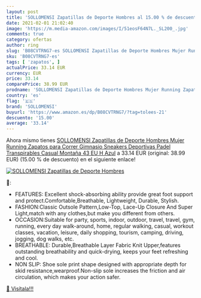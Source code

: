 ```yaml
---
layout: post
title: 'SOLLOMENSI Zapatillas de Deporte Hombres al 15.00 % de descuento'
date: 2021-02-01 21:02:40
image: 'https://m.media-amazon.com/images/I/51eosF64N7L._SL200_.jpg'
comments: true
category: ofertas
author: ring
slug: 'B08CVTRNG7-es SOLLOMENSI Zapatillas de Deporte Hombres Mujer Running...'
sku: 'B08CVTRNG7-es'
tags: [ 'zapatos', ]
actualPrice: 33.14 EUR
currency: EUR
price: 33.14
comparePrice: 38.99 EUR
prodname: 'SOLLOMENSI Zapatillas de Deporte Hombres Mujer Running Zapatos para Correr Gimnasio Sneakers Deportivas Padel Transpirables Casual Montaña 43 EU H Azul'
country: 'es'
flag: '🇪🇸'
brand: 'SOLLOMENSI'
buyurl: 'https://www.amazon.es/dp/B08CVTRNG7/?tag=tolees-21'
descuento: '15.00'
average: '33.14'
---
```


Ahora mismo tienes [SOLLOMENSI Zapatillas de Deporte Hombres Mujer Running Zapatos para Correr Gimnasio Sneakers Deportivas Padel Transpirables Casual Montaña 43 EU H Azul](https://www.amazon.es/dp/B08CVTRNG7/?tag=tolees-21) a 33.14 EUR (original: 38.99 EUR) (15.00 %  de descuento) en el siguiente enlace!

[![SOLLOMENSI Zapatillas de Deporte Hombres](https://m.media-amazon.com/images/I/51eosF64N7L._SL200_.jpg)](https://www.amazon.es/dp/B08CVTRNG7/?tag=tolees-21)

🔎:

- FEATURES: Excellent shock-absorbing ability provide great foot support and protect.Comfortable,Breathable, Lightweight, Durable, Stylish.
- FASHION:Classic Outsole Pattern,Low-Top, Lace-Up Closure And Super Light,match with any clothes,but make you different from others.
- OCCASION:Suitable for party, sports, indoor, outdoor, travel, travel, gym, running, every day walk-around, home, regular walking, casual, workout classes, vacation, leisure, daily shopping, tourism, camping, driving, jogging, dog walks, etc.
- BREATHABLE: Durable,Breathable Layer Fabric Knit Upper,features outstanding breathability and quick-drying, keeps your feet refreshing and cool.
- NON SLIP: Shoe sole print shape designed with appropriate depth for skid resistance,wearproof.Non-slip sole increases the friction and air circulation, which makes your action safer.

[🛒 Visítala!!!](https://www.amazon.es/dp/B08CVTRNG7/?tag=tolees-21)
